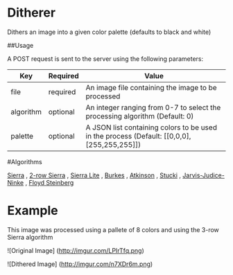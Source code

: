 # Ditherer
Dithers an image into a given color palette (defaults to black and white)

##Usage

A POST request is sent to the server using the following parameters:

Key|Required|Value
---|--------|-----
file|required|An image file containing the image to be processed
algorithm|optional|An integer ranging from 0-7 to select the processing algorithm (Default: 0)
palette|optional|A JSON list containing colors to be used in the process (Default: [[0,0,0],[255,255,255]])

#Algorithms

[Sierra](http://i.imgur.com/DBz7XKR.png)
, [2-row Sierra](http://i.imgur.com/p7W1NrG.png)
, [Sierra Lite](http://i.imgur.com/0cPO46t.png)
, [Burkes](http://i.imgur.com/rNcBA7Q.png)
, [Atkinson](http://i.imgur.com/8FWK13D.png)
, [Stucki](http://i.imgur.com/2o8w15c.png)
, [Jarvis-Judice-Ninke](http://i.imgur.com/CDaYt82.png)
, [Floyd Steinberg](http://i.imgur.com/H3nlIxs.png)

# Example

This image was processed using a pallete of 8 colors and using the 3-row Sierra algorithm

![Original Image]
(http://imgur.com/LPIrTfq.png)

![Dithered Image]
(http://imgur.com/n7XDr6m.png)
